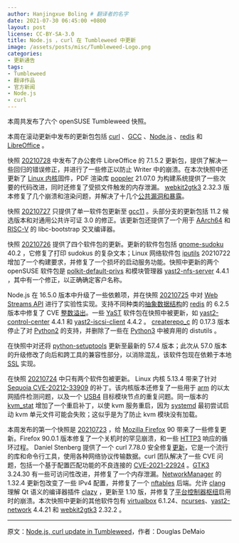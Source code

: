 ```yaml
---
author: Hanjingxue Boling # 翻译者的名字
date: 2021-07-30 06:45:00 +0800
layout: post
license: CC-BY-SA-3.0
title: Node.js ，curl 在 Tumbleweed 中更新
image: /assets/posts/misc/Tumbleweed-Logo.png
categories:
- 更新通告
tags:
- Tumbleweed
- 翻译作品
- 官方新闻
- Node.js
- curl
---
```


本周共发布了六个 openSUSE Tumbleweed 快照。

本周在滚动更新中发布的更新包包括 [curl](https://curl.se/) 、[GCC](https://gcc.gnu.org/) 、[Node.js](https://nodejs.org/en/) 、[redis](https://redis.io/) 和 [LibreOffice](https://www.libreoffice.org/) 。

快照 [20210728](https://lists.opensuse.org/archives/list/factory@lists.opensuse.org/thread/4ANQEHP4EVVDOBQNMGE6H7TE6RB6I56V/) 中发布了办公套件 LibreOffice 的 7.1.5.2 更新包，提供了解决一些回归的错误修正，并进行了一些修正以防止 Writer 中的崩溃。在本次快照中还更新了 [Linux 内核](https://www.kernel.org/)固件，PDF 渲染库 [poppler](https://poppler.freedesktop.org/) 21.07.0 为构建系统提供了一些次要的代码改进，同时还修复了受损文件触发的内存泄漏。 [webkit2gtk3](https://webkitgtk.org/) 2.32.3 版本修复了几个崩溃和渲染问题，并解决了十几个[公共漏洞和暴露](https://en.wikipedia.org/wiki/Common_Vulnerabilities_and_Exposures)。

快照 [20210727](https://lists.opensuse.org/archives/list/factory@lists.opensuse.org/thread/4ANQEHP4EVVDOBQNMGE6H7TE6RB6I56V/) 只提供了单一软件包更新至 [gcc11](https://gcc.gnu.org/) 。头部分支的更新包括 11.2 候选版本和对通用公共许可证 3.0 的修正。该更新包还提供了一个用于 [AArch64](https://en.wikipedia.org/wiki/AArch64) 和 [RISC-V](https://riscv.org/) 的 libc-bootstrap 交叉编译器。

快照 [20210726](https://lists.opensuse.org/archives/list/factory@lists.opensuse.org/thread/AVMNENILQU4JHSEHK7KVV744YTSHNVDA/) 提供了四个软件包的更新。更新的软件包包括 [gnome-sudoku](https://wiki.gnome.org/Apps/Sudoku) 40.2 ，它修复了打印 sudokus 的复杂文本；Linux 网络软件包 [iputils](https://github.com/iputils/iputils) 20210722 增加了一个构建要求，并修复了一个损坏的启动服务功能。快照中更新的两个 openSUSE 软件包是 [polkit-default-privs](https://github.com/openSUSE/polkit-default-privs) 和模块管理器 [yast2-nfs-server](https://github.com/yast/yast-nfs-server) 4.4.1 ，其中有一个修正，以正确确定客户名称。

Node.js 在 16.5.0 版本中升级了一些依赖项，并在快照 [20210725](https://lists.opensuse.org/archives/list/factory@lists.opensuse.org/thread/34WIKAAECHI5ORNLHMZUFVFW7FHVRMPT/) 中对 [Web Streams API](https://nodejs.org/api/webstreams.html) 进行了实验性实现。支持不同种类的[抽象数据结构](https://en.wikipedia.org/wiki/Abstract_data_type)的 [redis](https://redis.io/) 的 6.2.5 版本中修复了 CVE [整数溢出](https://en.wikipedia.org/wiki/Integer_overflow)。一些 [YaST](https://yast.opensuse.org/) 软件包在快照中被更新，如 [yast2-control-center](https://github.com/yast/yast-control-center) 4.4.1 和 [yast2-iscsi-client](https://github.com/yast/yast-iscsi-client) 4.4.2 。 [createrepo_c](https://github.com/rpm-software-management/createrepo_c) 的 0.17.3 版本停止了对 [Python2](https://www.python.org/) 的支持，并删除了一些在 [Python3](https://www.python.org/) 中被弃用的 distutils 。

在快照中对还将 [python-setuptools](https://pypi.org/project/setuptools/) 更新至最新的 57.4 版本；此次从 57.0 版本的升级修改了向后和跨工具的兼容性部分，以消除混乱，该软件包现在依赖于本地 [SSL](https://en.wikipedia.org/wiki/Transport_Layer_Security#SSL_1.0,_2.0,_and_3.0) 实现。

在快照 [20210724](https://lists.opensuse.org/archives/list/factory@lists.opensuse.org/thread/Q2BKWGBZTHAUM2RIRRNP42JLSYEHBIVE/) 中只有两个软件包被更新。 Linux 内核 5.13.4 带来了针对 [Sequoia CVE-20212-33909](https://www.suse.com/security/cve/CVE-2021-33909.html) 的补丁。该内核版本还修复了一些用于 [arm](https://www.arm.com/) 的以太网插件检测问题，以及一个 [USB4](https://en.wikipedia.org/wiki/USB4) 目标模块节点的重复问题。同一版本的 [kvm_stat](https://github.com/torvalds/linux/tree/master/tools/kvm/kvm_stat) 增加了一个重启补丁，以使 kvm 服务重启，因为 [systemd](https://freedesktop.org/wiki/Software/systemd/) 最初尝试启动 kvm 单元文件可能会失败；这似乎是为了防止 kvm 模块没有加载。

本周发布的第一个快照是 [20210723](https://lists.opensuse.org/archives/list/factory@lists.opensuse.org/thread/W7C74SG5BZZ5EAY2SY2BCIPM3BDZO4AF/) ，给 [Mozilla Firefox](https://www.mozilla.org/en-US/firefox/90.0/releasenotes/) 90 带来了一些修复更新。Firefox 90.0.1 版本修复了一个关机时的罕见崩溃，和一些 [HTTP3](https://en.wikipedia.org/wiki/HTTP/3) 响应的循环过程。 Daniel Stenberg 提供了一个 curl 7.78.0 安全修复[更新](https://youtu.be/XHaJGFj6wVg)，它是一个流行的库和命令行工具，使用各种网络协议传输数据。curl 团队解决了一些 CVE 问题，包括一个基于配置匹配功能的不良连接的 [CVE-2021-22924](https://www.suse.com/security/cve/CVE-2021-22924.html) 。[GTK3](https://www.gtk.org/) 3.24.30 有一些可访问性改进，并修复了一个内存泄漏。[NetworkManager](https://github.com/NetworkManager/NetworkManager) 的 1.32.4 更新包改变了一些 IPv4 配置，并修复了一个 [nftables](https://wiki.nftables.org/) 后端。允许 [clang](https://clang.llvm.org/) 理解 Qt 语义的编译器插件 [clazy](https://github.com/KDE/clazy) ，更新至 1.10 版，并修复了[平台控制器枢纽](https://en.wikipedia.org/wiki/Platform_Controller_Hub)启用时的崩溃。本次快照中更新的其他软件包有 [virtualbox](https://www.virtualbox.org/) 6.1.24、[ncurses](https://en.wikipedia.org/wiki/Ncurses)、[yast2-network](https://github.com/yast/yast-network) 4.4.21 和 [webkit2gtk3](https://webkitgtk.org/) 2.32.2 。

------

原文：[Node.js, curl update in Tumbleweed](https://news.opensuse.org/2021/07/30/nodejs-curl-update-in-tw/)，作者：Douglas DeMaio

<!--在上面写上原文来源与作者-->
